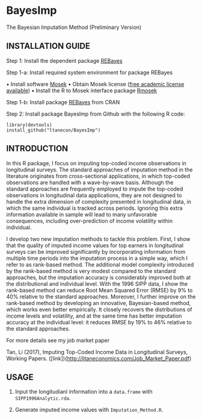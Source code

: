# BayesImp
The Bayesian Imputation Method (Preliminary Version)

## INSTALLATION GUIDE

Step 1: Install the dependent package [REBayes](https://cran.r-project.org/web/packages/REBayes/index.html)

Step 1-a: Install required system environment for package REBayes

•	Install software [Mosek](https://www.mosek.com/downloads/)
•	Obtain Mosek license ([free academic license available](https://license.mosek.com/academic/)) 
•	Install the R to Mosek interface package [Rmosek](http://rmosek.r-forge.r-project.org/)

Step 1-b: Install package [REBayes](https://cran.r-project.org/web/packages/REBayes/index.html) from CRAN

Step 2: Install package BayesImp from Github with the following R code:

    library(devtools)
    install_github("ltanecon/BayesImp")

## INTRODUCTION

In this R package, I focus on imputing top-coded income observations in longitudinal surveys. The standard approaches of imputation method in the literature originates from cross-sectional applications, in which top-coded observations are handled with a wave-by-wave basis. Although the standard approaches are frequently employed to impute the top-coded observations in longitudinal data applications, they are not designed to handle the extra dimension of complexity presented in longitudinal data, in which the same individual is tracked across periods. Ignoring this extra information available in sample will lead to many unfavorable consequences, including over-prediction of income volatility within individual. 

I develop two new imputation methods to tackle this problem. First, I show that the quality of imputed income values for top earners in longitudinal surveys can be improved significantly by incorporating information from multiple time periods into the imputation process in a simple way, which I refer to as rank-based method. The additional model complexity introduced by the rank-based method is very modest compared to the standard approaches, but the imputation accuracy is considerably improved both at the distributional and individual level. With the 1996 SIPP data, I show the rank-based method can reduce Root Mean Squared Error (RMSE) by 9% to 40% relative to the standard approaches. Moreover, I further improve on the rank-based method by developing an innovative, Bayesian-based method, which works even better empirically. It closely recovers the distributions of income levels and volatility, and at the same time has better imputation accuracy at the individual level: it reduces RMSE by 19% to 46% relative to the standard approaches. 

For more details see my job market paper

Tan, Li (2017), Imputing Top-Coded Income Data in Longitudinal Surveys, Working Papers. ([link])(http://litaneconomics.com/Job_Market_Paper.pdf)

## USAGE

1. Input the longitudianl information into a `data.frame` with `SIPP1996Analytic.rda`.

2. Generate imputed income values with `Imputation_Method.R`.




